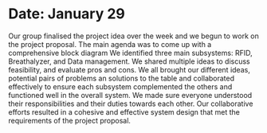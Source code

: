 # Date: January 29

Our group finalised the project idea over the week and we begun to work on the project proposal. The main agenda was to come up with a comprehensive block diagram
We identified three main subsystems: RFID, Breathalyzer, and Data management. We shared multiple ideas to discuss feasibility, and evaluate pros and cons.
We all brought our different ideas, potential pairs of problems an solutions to the table and collaborated effectively to ensure each subsystem complemented the others and functioned well in the overall system. We made sure everyone understood their responsibilities and their duties towards each other. Our collaborative efforts resulted in a cohesive and effective system design that met the requirements of the project proposal.




